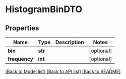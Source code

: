 # HistogramBinDTO

## Properties
Name | Type | Description | Notes
------------ | ------------- | ------------- | -------------
**bin** | **str** |  | [optional] 
**frequency** | **int** |  | [optional] 

[[Back to Model list]](../README.md#documentation-for-models) [[Back to API list]](../README.md#documentation-for-api-endpoints) [[Back to README]](../README.md)

